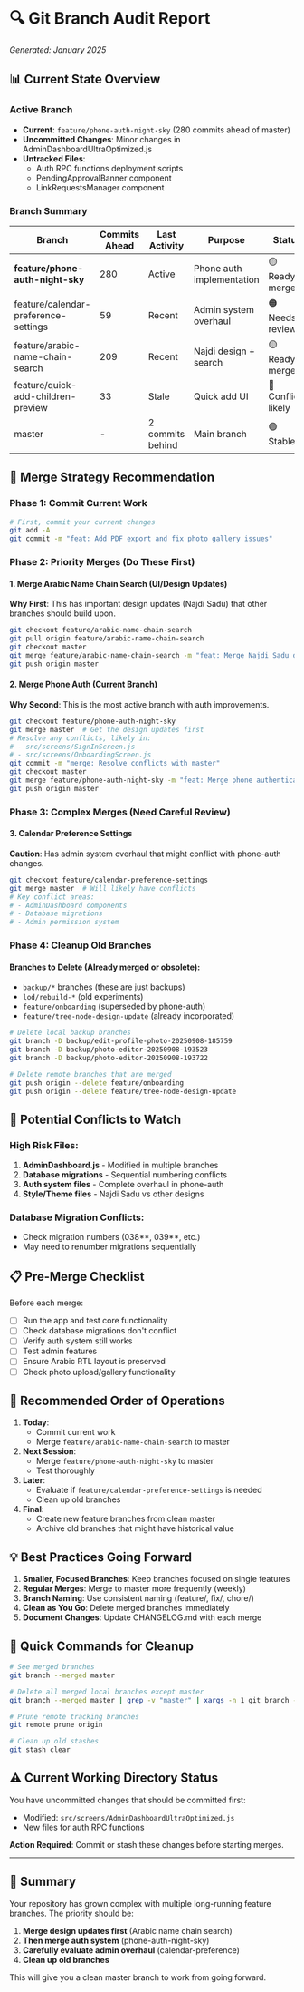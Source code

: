 # 🔍 Git Branch Audit Report

_Generated: January 2025_

## 📊 Current State Overview

### Active Branch

- **Current**: `feature/phone-auth-night-sky` (280 commits ahead of master)
- **Uncommitted Changes**: Minor changes in AdminDashboardUltraOptimized.js
- **Untracked Files**:
  - Auth RPC functions deployment scripts
  - PendingApprovalBanner component
  - LinkRequestsManager component

### Branch Summary

| Branch                               | Commits Ahead | Last Activity    | Purpose                   | Status              |
| ------------------------------------ | ------------- | ---------------- | ------------------------- | ------------------- |
| **feature/phone-auth-night-sky**     | 280           | Active           | Phone auth implementation | 🟡 Ready to merge   |
| feature/calendar-preference-settings | 59            | Recent           | Admin system overhaul     | 🟠 Needs review     |
| feature/arabic-name-chain-search     | 209           | Recent           | Najdi design + search     | 🟡 Ready to merge   |
| feature/quick-add-children-preview   | 33            | Stale            | Quick add UI              | 🔴 Conflicts likely |
| master                               | -             | 2 commits behind | Main branch               | 🟢 Stable           |

## 🎯 Merge Strategy Recommendation

### Phase 1: Commit Current Work

```bash
# First, commit your current changes
git add -A
git commit -m "feat: Add PDF export and fix photo gallery issues"
```

### Phase 2: Priority Merges (Do These First)

#### 1. Merge Arabic Name Chain Search (UI/Design Updates)

**Why First**: This has important design updates (Najdi Sadu) that other branches should build upon.

```bash
git checkout feature/arabic-name-chain-search
git pull origin feature/arabic-name-chain-search
git checkout master
git merge feature/arabic-name-chain-search -m "feat: Merge Najdi Sadu design system and Arabic search improvements"
git push origin master
```

#### 2. Merge Phone Auth (Current Branch)

**Why Second**: This is the most active branch with auth improvements.

```bash
git checkout feature/phone-auth-night-sky
git merge master  # Get the design updates first
# Resolve any conflicts, likely in:
# - src/screens/SignInScreen.js
# - src/screens/OnboardingScreen.js
git commit -m "merge: Resolve conflicts with master"
git checkout master
git merge feature/phone-auth-night-sky -m "feat: Merge phone authentication system"
git push origin master
```

### Phase 3: Complex Merges (Need Careful Review)

#### 3. Calendar Preference Settings

**Caution**: Has admin system overhaul that might conflict with phone-auth changes.

```bash
git checkout feature/calendar-preference-settings
git merge master  # Will likely have conflicts
# Key conflict areas:
# - AdminDashboard components
# - Database migrations
# - Admin permission system
```

### Phase 4: Cleanup Old Branches

#### Branches to Delete (Already merged or obsolete):

- `backup/*` branches (these are just backups)
- `lod/rebuild-*` (old experiments)
- `feature/onboarding` (superseded by phone-auth)
- `feature/tree-node-design-update` (already incorporated)

```bash
# Delete local backup branches
git branch -D backup/edit-profile-photo-20250908-185759
git branch -D backup/photo-editor-20250908-193523
git branch -D backup/photo-editor-20250908-193722

# Delete remote branches that are merged
git push origin --delete feature/onboarding
git push origin --delete feature/tree-node-design-update
```

## 🚨 Potential Conflicts to Watch

### High Risk Files:

1. **AdminDashboard.js** - Modified in multiple branches
2. **Database migrations** - Sequential numbering conflicts
3. **Auth system files** - Complete overhaul in phone-auth
4. **Style/Theme files** - Najdi Sadu vs other designs

### Database Migration Conflicts:

- Check migration numbers (038*\*, 039*\*, etc.)
- May need to renumber migrations sequentially

## 📋 Pre-Merge Checklist

Before each merge:

- [ ] Run the app and test core functionality
- [ ] Check database migrations don't conflict
- [ ] Verify auth system still works
- [ ] Test admin features
- [ ] Ensure Arabic RTL layout is preserved
- [ ] Check photo upload/gallery functionality

## 🎯 Recommended Order of Operations

1. **Today**:
   - Commit current work
   - Merge `feature/arabic-name-chain-search` to master
2. **Next Session**:
   - Merge `feature/phone-auth-night-sky` to master
   - Test thoroughly
3. **Later**:
   - Evaluate if `feature/calendar-preference-settings` is needed
   - Clean up old branches
4. **Final**:
   - Create new feature branches from clean master
   - Archive old branches that might have historical value

## 💡 Best Practices Going Forward

1. **Smaller, Focused Branches**: Keep branches focused on single features
2. **Regular Merges**: Merge to master more frequently (weekly)
3. **Branch Naming**: Use consistent naming (feature/, fix/, chore/)
4. **Clean as You Go**: Delete merged branches immediately
5. **Document Changes**: Update CHANGELOG.md with each merge

## 🔧 Quick Commands for Cleanup

```bash
# See merged branches
git branch --merged master

# Delete all merged local branches except master
git branch --merged master | grep -v "master" | xargs -n 1 git branch -d

# Prune remote tracking branches
git remote prune origin

# Clean up old stashes
git stash clear
```

## ⚠️ Current Working Directory Status

You have uncommitted changes that should be committed first:

- Modified: `src/screens/AdminDashboardUltraOptimized.js`
- New files for auth RPC functions

**Action Required**: Commit or stash these changes before starting merges.

---

## 📝 Summary

Your repository has grown complex with multiple long-running feature branches. The priority should be:

1. **Merge design updates first** (Arabic name chain search)
2. **Then merge auth system** (phone-auth-night-sky)
3. **Carefully evaluate admin overhaul** (calendar-preference)
4. **Clean up old branches**

This will give you a clean master branch to work from going forward.
